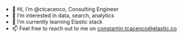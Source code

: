 - 👋 Hi, I’m @ctcacenco, Consulting Engineer
- 👀 I’m interested in data, search, analytics
- 🌱 I’m currently learning Elastic stack
- 📫 Feel free to reach out to me on constantin.tcacenco@elastic.co 

<!---
ctcacenco/ctcacenco is a ✨ special ✨ repository because its `README.md` (this file) appears on your GitHub profile.
You can click the Preview link to take a look at your changes.
--->
